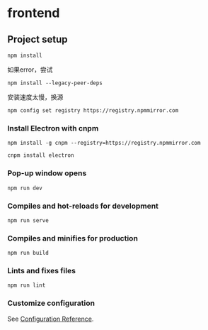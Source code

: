 # frontend

## Project setup
```
npm install
```
如果error，尝试
```
npm install --legacy-peer-deps
```
安装速度太慢，换源
```
npm config set registry https://registry.npmmirror.com
```
### Install Electron with cnpm

```
npm install -g cnpm --registry=https://registry.npmmirror.com
```
```
cnpm install electron
```

### Pop-up window opens
```
npm run dev
```
### Compiles and hot-reloads for development
```
npm run serve
```

### Compiles and minifies for production
```
npm run build
```

### Lints and fixes files
```
npm run lint
```

### Customize configuration
See [Configuration Reference](https://cli.vuejs.org/config/).
